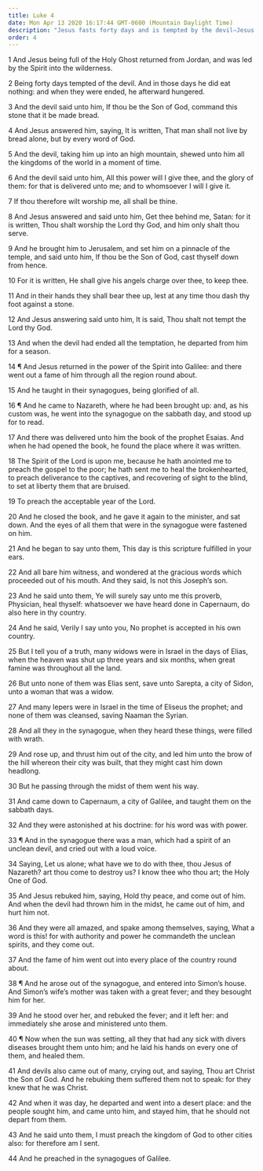 ```yaml
---
title: Luke 4
date: Mon Apr 13 2020 16:17:44 GMT-0600 (Mountain Daylight Time)
description: "Jesus fasts forty days and is tempted by the devil—Jesus announces His divine sonship in Nazareth and is rejected—He casts out a devil in Capernaum, heals Peter’s mother-in-law, and preaches and heals throughout Galilee."
order: 4
---
```


1 And Jesus being full of the Holy Ghost returned from Jordan, and was led by the Spirit into the wilderness.

2 Being forty days tempted of the devil. And in those days he did eat nothing: and when they were ended, he afterward hungered.

3 And the devil said unto him, If thou be the Son of God, command this stone that it be made bread.

4 And Jesus answered him, saying, It is written, That man shall not live by bread alone, but by every word of God.

5 And the devil, taking him up into an high mountain, shewed unto him all the kingdoms of the world in a moment of time.

6 And the devil said unto him, All this power will I give thee, and the glory of them: for that is delivered unto me; and to whomsoever I will I give it.

7 If thou therefore wilt worship me, all shall be thine.

8 And Jesus answered and said unto him, Get thee behind me, Satan: for it is written, Thou shalt worship the Lord thy God, and him only shalt thou serve.

9 And he brought him to Jerusalem, and set him on a pinnacle of the temple, and said unto him, If thou be the Son of God, cast thyself down from hence.

10 For it is written, He shall give his angels charge over thee, to keep thee.

11 And in their hands they shall bear thee up, lest at any time thou dash thy foot against a stone.

12 And Jesus answering said unto him, It is said, Thou shalt not tempt the Lord thy God.

13 And when the devil had ended all the temptation, he departed from him for a season.

14 ¶ And Jesus returned in the power of the Spirit into Galilee: and there went out a fame of him through all the region round about.

15 And he taught in their synagogues, being glorified of all.

16 ¶ And he came to Nazareth, where he had been brought up: and, as his custom was, he went into the synagogue on the sabbath day, and stood up for to read.

17 And there was delivered unto him the book of the prophet Esaias. And when he had opened the book, he found the place where it was written.

18 The Spirit of the Lord is upon me, because he hath anointed me to preach the gospel to the poor; he hath sent me to heal the brokenhearted, to preach deliverance to the captives, and recovering of sight to the blind, to set at liberty them that are bruised.

19 To preach the acceptable year of the Lord.

20 And he closed the book, and he gave it again to the minister, and sat down. And the eyes of all them that were in the synagogue were fastened on him.

21 And he began to say unto them, This day is this scripture fulfilled in your ears.

22 And all bare him witness, and wondered at the gracious words which proceeded out of his mouth. And they said, Is not this Joseph’s son.

23 And he said unto them, Ye will surely say unto me this proverb, Physician, heal thyself: whatsoever we have heard done in Capernaum, do also here in thy country.

24 And he said, Verily I say unto you, No prophet is accepted in his own country.

25 But I tell you of a truth, many widows were in Israel in the days of Elias, when the heaven was shut up three years and six months, when great famine was throughout all the land.

26 But unto none of them was Elias sent, save unto Sarepta, a city of Sidon, unto a woman that was a widow.

27 And many lepers were in Israel in the time of Eliseus the prophet; and none of them was cleansed, saving Naaman the Syrian.

28 And all they in the synagogue, when they heard these things, were filled with wrath.

29 And rose up, and thrust him out of the city, and led him unto the brow of the hill whereon their city was built, that they might cast him down headlong.

30 But he passing through the midst of them went his way.

31 And came down to Capernaum, a city of Galilee, and taught them on the sabbath days.

32 And they were astonished at his doctrine: for his word was with power.

33 ¶ And in the synagogue there was a man, which had a spirit of an unclean devil, and cried out with a loud voice.

34 Saying, Let us alone; what have we to do with thee, thou Jesus of Nazareth? art thou come to destroy us? I know thee who thou art; the Holy One of God.

35 And Jesus rebuked him, saying, Hold thy peace, and come out of him. And when the devil had thrown him in the midst, he came out of him, and hurt him not.

36 And they were all amazed, and spake among themselves, saying, What a word is this! for with authority and power he commandeth the unclean spirits, and they come out.

37 And the fame of him went out into every place of the country round about.

38 ¶ And he arose out of the synagogue, and entered into Simon’s house. And Simon’s wife’s mother was taken with a great fever; and they besought him for her.

39 And he stood over her, and rebuked the fever; and it left her: and immediately she arose and ministered unto them.

40 ¶ Now when the sun was setting, all they that had any sick with divers diseases brought them unto him; and he laid his hands on every one of them, and healed them.

41 And devils also came out of many, crying out, and saying, Thou art Christ the Son of God. And he rebuking them suffered them not to speak: for they knew that he was Christ.

42 And when it was day, he departed and went into a desert place: and the people sought him, and came unto him, and stayed him, that he should not depart from them.

43 And he said unto them, I must preach the kingdom of God to other cities also: for therefore am I sent.

44 And he preached in the synagogues of Galilee.
